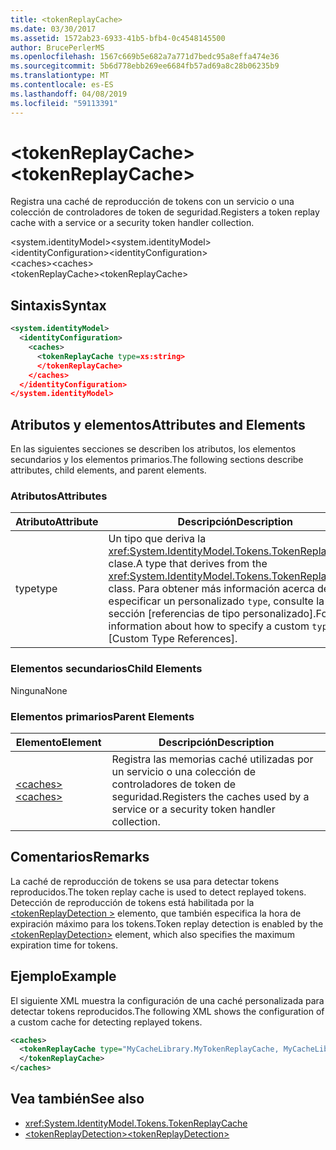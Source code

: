 ```yaml
---
title: <tokenReplayCache>
ms.date: 03/30/2017
ms.assetid: 1572ab23-6933-41b5-bfb4-0c4548145500
author: BrucePerlerMS
ms.openlocfilehash: 1567c669b5e682a7a771d7bedc95a8effa474e36
ms.sourcegitcommit: 5b6d778ebb269ee6684fb57ad69a8c28b06235b9
ms.translationtype: MT
ms.contentlocale: es-ES
ms.lasthandoff: 04/08/2019
ms.locfileid: "59113391"
---
```

# <a name="tokenreplaycache"></a><span data-ttu-id="59a6c-101">\<tokenReplayCache></span><span class="sxs-lookup"><span data-stu-id="59a6c-101">\<tokenReplayCache></span></span>
<span data-ttu-id="59a6c-102">Registra una caché de reproducción de tokens con un servicio o una colección de controladores de token de seguridad.</span><span class="sxs-lookup"><span data-stu-id="59a6c-102">Registers a token replay cache with a service or a security token handler collection.</span></span>  
  
 <span data-ttu-id="59a6c-103">\<system.identityModel></span><span class="sxs-lookup"><span data-stu-id="59a6c-103">\<system.identityModel></span></span>  
<span data-ttu-id="59a6c-104">\<identityConfiguration></span><span class="sxs-lookup"><span data-stu-id="59a6c-104">\<identityConfiguration></span></span>  
<span data-ttu-id="59a6c-105">\<caches></span><span class="sxs-lookup"><span data-stu-id="59a6c-105">\<caches></span></span>  
<span data-ttu-id="59a6c-106">\<tokenReplayCache></span><span class="sxs-lookup"><span data-stu-id="59a6c-106">\<tokenReplayCache></span></span>  
  
## <a name="syntax"></a><span data-ttu-id="59a6c-107">Sintaxis</span><span class="sxs-lookup"><span data-stu-id="59a6c-107">Syntax</span></span>  
  
```xml  
<system.identityModel>  
  <identityConfiguration>  
    <caches>  
      <tokenReplayCache type=xs:string>  
      </tokenReplayCache>  
    </caches>  
  </identityConfiguration>  
</system.identityModel>  
```  
  
## <a name="attributes-and-elements"></a><span data-ttu-id="59a6c-108">Atributos y elementos</span><span class="sxs-lookup"><span data-stu-id="59a6c-108">Attributes and Elements</span></span>  
 <span data-ttu-id="59a6c-109">En las siguientes secciones se describen los atributos, los elementos secundarios y los elementos primarios.</span><span class="sxs-lookup"><span data-stu-id="59a6c-109">The following sections describe attributes, child elements, and parent elements.</span></span>  
  
### <a name="attributes"></a><span data-ttu-id="59a6c-110">Atributos</span><span class="sxs-lookup"><span data-stu-id="59a6c-110">Attributes</span></span>  
  
|<span data-ttu-id="59a6c-111">Atributo</span><span class="sxs-lookup"><span data-stu-id="59a6c-111">Attribute</span></span>|<span data-ttu-id="59a6c-112">Descripción</span><span class="sxs-lookup"><span data-stu-id="59a6c-112">Description</span></span>|  
|---------------|-----------------|  
|<span data-ttu-id="59a6c-113">type</span><span class="sxs-lookup"><span data-stu-id="59a6c-113">type</span></span>|<span data-ttu-id="59a6c-114">Un tipo que deriva la <xref:System.IdentityModel.Tokens.TokenReplayCache> clase.</span><span class="sxs-lookup"><span data-stu-id="59a6c-114">A type that derives from the <xref:System.IdentityModel.Tokens.TokenReplayCache> class.</span></span> <span data-ttu-id="59a6c-115">Para obtener más información acerca de cómo especificar un personalizado `type`, consulte la sección [referencias de tipo personalizado].</span><span class="sxs-lookup"><span data-stu-id="59a6c-115">For more information about how to specify a custom `type`, see [Custom Type References].</span></span>
  
### <a name="child-elements"></a><span data-ttu-id="59a6c-116">Elementos secundarios</span><span class="sxs-lookup"><span data-stu-id="59a6c-116">Child Elements</span></span>  
 <span data-ttu-id="59a6c-117">Ninguna</span><span class="sxs-lookup"><span data-stu-id="59a6c-117">None</span></span>  
  
### <a name="parent-elements"></a><span data-ttu-id="59a6c-118">Elementos primarios</span><span class="sxs-lookup"><span data-stu-id="59a6c-118">Parent Elements</span></span>  
  
|<span data-ttu-id="59a6c-119">Elemento</span><span class="sxs-lookup"><span data-stu-id="59a6c-119">Element</span></span>|<span data-ttu-id="59a6c-120">Descripción</span><span class="sxs-lookup"><span data-stu-id="59a6c-120">Description</span></span>|  
|-------------|-----------------|  
|[<span data-ttu-id="59a6c-121">\<caches></span><span class="sxs-lookup"><span data-stu-id="59a6c-121">\<caches></span></span>](../../../../../docs/framework/configure-apps/file-schema/windows-identity-foundation/caches.md)|<span data-ttu-id="59a6c-122">Registra las memorias caché utilizadas por un servicio o una colección de controladores de token de seguridad.</span><span class="sxs-lookup"><span data-stu-id="59a6c-122">Registers the caches used by a service or a security token handler collection.</span></span>|  
  
## <a name="remarks"></a><span data-ttu-id="59a6c-123">Comentarios</span><span class="sxs-lookup"><span data-stu-id="59a6c-123">Remarks</span></span>  
 <span data-ttu-id="59a6c-124">La caché de reproducción de tokens se usa para detectar tokens reproducidos.</span><span class="sxs-lookup"><span data-stu-id="59a6c-124">The token replay cache is used to detect replayed tokens.</span></span> <span data-ttu-id="59a6c-125">Detección de reproducción de tokens está habilitada por la [ \<tokenReplayDetection >](../../../../../docs/framework/configure-apps/file-schema/windows-identity-foundation/tokenreplaydetection.md) elemento, que también especifica la hora de expiración máximo para los tokens.</span><span class="sxs-lookup"><span data-stu-id="59a6c-125">Token replay detection is enabled by the [\<tokenReplayDetection>](../../../../../docs/framework/configure-apps/file-schema/windows-identity-foundation/tokenreplaydetection.md) element, which also specifies the maximum expiration time for tokens.</span></span>  
  
## <a name="example"></a><span data-ttu-id="59a6c-126">Ejemplo</span><span class="sxs-lookup"><span data-stu-id="59a6c-126">Example</span></span>  
 <span data-ttu-id="59a6c-127">El siguiente XML muestra la configuración de una caché personalizada para detectar tokens reproducidos.</span><span class="sxs-lookup"><span data-stu-id="59a6c-127">The following XML shows the configuration of a custom cache for detecting replayed tokens.</span></span>  
  
```xml  
<caches>  
  <tokenReplayCache type="MyCacheLibrary.MyTokenReplayCache, MyCacheLibrary">  
  </tokenReplayCache>  
</caches>  
```  
  
## <a name="see-also"></a><span data-ttu-id="59a6c-128">Vea también</span><span class="sxs-lookup"><span data-stu-id="59a6c-128">See also</span></span>

- <xref:System.IdentityModel.Tokens.TokenReplayCache>
- [<span data-ttu-id="59a6c-129">\<tokenReplayDetection></span><span class="sxs-lookup"><span data-stu-id="59a6c-129">\<tokenReplayDetection></span></span>](../../../../../docs/framework/configure-apps/file-schema/windows-identity-foundation/tokenreplaydetection.md)
